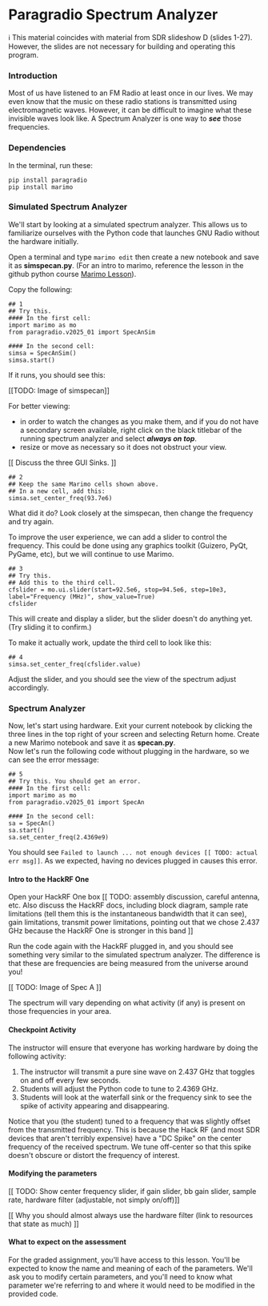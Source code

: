 # Paragradio Spectrum Analyzer

ℹ️ This material coincides with material from SDR slideshow D (slides 1-27).  However, the slides are not necessary for building and operating this program.

### Introduction

Most of us have listened to an FM Radio at least once in our lives. We may even know that the music on these radio stations is transmitted using electromagnetic waves. However, it can be difficult to imagine what these invisible waves look like. A Spectrum Analyzer is one way to **_see_** those frequencies. 

### Dependencies

In the terminal, run these:

```
pip install paragradio
pip install marimo
```

### Simulated Spectrum Analyzer

We'll start by looking at a simulated spectrum analyzer. This allows us to familiarize ourselves with the Python code that launches GNU Radio without the hardware initially.

Open a terminal and type `marimo edit` then create a new notebook and save it as **simspecan.py**. (For an intro to marimo, reference the lesson in the github python course [Marimo Lesson](https://github.com/python-can-define-radio/python-course/blob/main/classroom_activities/Ch02_Advanced/01_marimo.md)).

Copy the following:

```python3
## 1
## Try this.
#### In the first cell:
import marimo as mo
from paragradio.v2025_01 import SpecAnSim

#### In the second cell:
simsa = SpecAnSim()
simsa.start()
```

If it runs, you should see this:

[[TODO: Image of simspecan]]

For better viewing:
  - in order to watch the changes as you make them, and if you do not have a secondary screen available, right click on the black titlebar of the running spectrum analyzer and select ***always on top***.
  - resize or move as necessary so it does not obstruct your view.

[[ Discuss the three GUI Sinks. ]]

```python3
## 2
## Keep the same Marimo cells shown above.
## In a new cell, add this:
simsa.set_center_freq(93.7e6)
```

What did it do? Look closely at the simspecan, then change the frequency and try again.

To improve the user experience, we can add a slider to control the frequency. This could be done using any graphics toolkit (Guizero, PyQt, PyGame, etc), but we will continue to use Marimo.

```python3
## 3
## Try this.
## Add this to the third cell.
cfslider = mo.ui.slider(start=92.5e6, stop=94.5e6, step=10e3, label="Frequency (MHz)", show_value=True)
cfslider
```

This will create and display a slider, but the slider doesn't do anything yet. (Try sliding it to confirm.)

To make it actually work, update the third cell to look like this:

```python3
## 4
simsa.set_center_freq(cfslider.value)
```

Adjust the slider, and you should see the view of the spectrum adjust accordingly.

### Spectrum Analyzer

Now, let's start using hardware. 
Exit your current notebook by clicking the three lines in the top right of your screen and selecting Return home.
Create a new Marimo notebook and save it as **specan.py**.  
Now let's run the following code without plugging in the hardware, so we can see the error message:

```python3
## 5
## Try this. You should get an error.
#### In the first cell:
import marimo as mo
from paragradio.v2025_01 import SpecAn

#### In the second cell:
sa = SpecAn()
sa.start()
sa.set_center_freq(2.4369e9)
```

You should see `Failed to launch ... not enough devices [[ TODO: actual err msg]]`. As we expected, having no devices plugged in causes this error.

#### Intro to the HackRF One

Open your HackRF One box [[ TODO: assembly discussion, careful antenna, etc. Also discuss the HackRF docs, including block diagram, sample rate limitations (tell them this is the instantaneous bandwidth that it can see), gain limitations, transmit power limitations, pointing out that we chose 2.437 GHz because the HackRF One is stronger in this band ]]

Run the code again with the HackRF plugged in, and you should see something very similar to the simulated spectrum analyzer. The difference is that these are frequencies are being measured from the universe around you!

[[ TODO: Image of Spec A ]]

The spectrum will vary depending on what activity (if any) is present on those frequencies in your area.

#### Checkpoint Activity

The instructor will ensure that everyone has working hardware by doing the following activity:

1. The instructor will transmit a pure sine wave on 2.437 GHz that toggles on and off every few seconds.
2. Students will adjust the Python code to tune to 2.4369 GHz.
3. Students will look at the waterfall sink or the frequency sink to see the spike of activity appearing and disappearing.

Notice that you (the student) tuned to a frequency that was slightly offset from the transmitted frequency. This is because the Hack RF (and most SDR devices that aren't terribly expensive) have a "DC Spike" on the center frequency of the received spectrum. We tune off-center so that this spike doesn't obscure or distort the frequency of interest.

#### Modifying the parameters

[[ TODO: Show center frequency slider, if gain slider, bb gain slider, sample rate, hardware filter (adjustable, not simply on/off)]]

[[ Why you should almost always use the hardware filter (link to resources that state as much) ]]

#### What to expect on the assessment

For the graded assignment, you'll have access to this lesson. You'll be expected to know the name and meaning of each of the parameters. We'll ask you to modify certain parameters, and you'll need to know what parameter we're referring to and where it would need to be modified in the provided code.
